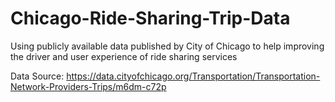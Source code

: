 # Chicago-Ride-Sharing-Trip-Data
Using publicly available data published by City of Chicago to help improving the driver and user experience of ride sharing services

  <div id="ajaxContent"></div>
  <script>
  var Webflow = Webflow || [];
  Webflow.push(function() {
    $.get('https://cdn.rawgit.com/alvarotrigo/fullPage.js/master/examples/simple.html', function(data) {
      $('#ajaxContent').append(data);
    });
  });
  </script>

Data Source: https://data.cityofchicago.org/Transportation/Transportation-Network-Providers-Trips/m6dm-c72p
